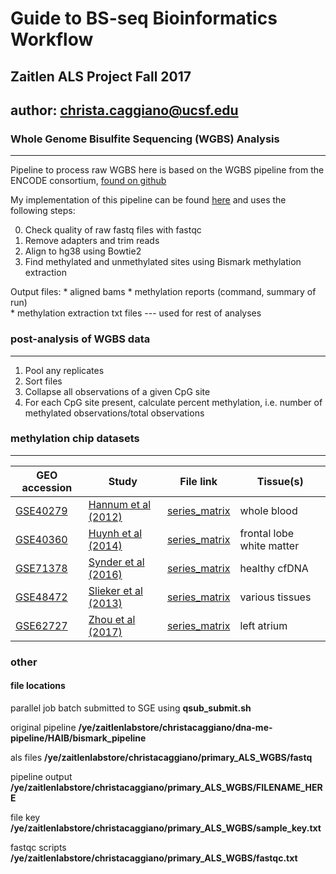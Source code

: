 # Guide to BS-seq Bioinformatics Workflow
## Zaitlen ALS Project Fall 2017 
## author: <christa.caggiano@ucsf.edu> 

### Whole Genome Bisulfite Sequencing (WGBS) Analysis 
------
Pipeline to process raw WGBS here is based on the WGBS pipeline from the ENCODE consortium, [found on github](https://github.com/ENCODE-DCC/dna-me-pipeline/blob/master/HAIB/bismark_pipeline/bismark_pipeline_main.sh) 

My implementation of this pipeline can be found [here](https://github.com/christacaggiano/ENCODE_WGBS) and uses the following steps: 

0. Check quality of raw fastq files with fastqc 
1. Remove adapters and trim reads
2. Align to hg38 using Bowtie2  
3. Find methylated and unmethylated sites using Bismark methylation extraction  

Output files: 
    * aligned bams 
    * methylation reports (command, summary of run)  
    * methylation extraction txt files --- used for rest of analyses

### post-analysis of WGBS data
------  

1. Pool any replicates 
2. Sort files 
3. Collapse all observations of a given CpG site 
4. For each CpG site present, calculate percent methylation, i.e. number of methylated observations/total observations

### methylation chip datasets 
------

| GEO accession | Study         | File link  | Tissue(s)  |
|---------------|---------------|------------|------------|
| [GSE40279](https://www-ncbi-nlm-nih-gov.ucsf.idm.oclc.org/geo/query/acc.cgi?acc=GSE40279)| [Hannum et al (2012)](https://www-ncbi-nlm-nih-gov.ucsf.idm.oclc.org/pubmed/23177740)| [series_matrix](https://goo.gl/CaGDpK)| whole blood|
| [GSE40360](https://www-ncbi-nlm-nih-gov.ucsf.idm.oclc.org/geo/query/acc.cgi?acc=GSE40360)   | [Huynh et al (2014)](https://www-ncbi-nlm-nih-gov.ucsf.idm.oclc.org/pubmed/24270187)| [series_matrix](https://goo.gl/vbjtji) | frontal lobe white matter|
| [GSE71378](https://www-ncbi-nlm-nih-gov.ucsf.idm.oclc.org/geo/query/acc.cgi?acc=GSE71378) | [Synder et al (2016)](https://www-ncbi-nlm-nih-gov.ucsf.idm.oclc.org/pubmed/26771485)| [series_matrix](https://goo.gl/hvuGWr)     | healthy cfDNA|
| [GSE48472](https://www-ncbi-nlm-nih-gov.ucsf.idm.oclc.org/geo/query/acc.cgi?acc=GSE48472) | [Slieker et al (2013)](https://epigeneticsandchromatin.biomedcentral.com/articles/10.1186/1756-8935-6-26#Bib1)| [series_matrix](https://goo.gl/pP4Zoc)  | various tissues| 
| [GSE62727](https://www-ncbi-nlm-nih-gov.ucsf.idm.oclc.org/geo/query/acc.cgi?acc=GSE62727) | [Zhou et al (2017)](https://www-ncbi-nlm-nih-gov.ucsf.idm.oclc.org/pubmed/28849195)| [series_matrix](https://goo.gl/ZbBykZ)  | left atrium| 

### other 

#### file locations   
parallel job batch submitted to SGE using **qsub_submit.sh**  

original pipeline **/ye/zaitlenlabstore/christacaggiano/dna-me-pipeline/HAIB/bismark_pipeline** 

als files **/ye/zaitlenlabstore/christacaggiano/primary_ALS_WGBS/fastq** 

pipeline output **/ye/zaitlenlabstore/christacaggiano/primary_ALS_WGBS/FILENAME_HERE**

file key **/ye/zaitlenlabstore/christacaggiano/primary_ALS_WGBS/sample_key.txt** 

fastqc scripts **/ye/zaitlenlabstore/christacaggiano/primary_ALS_WGBS/fastqc.txt** 

  
  
